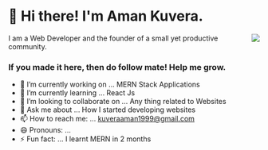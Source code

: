 <h1 align="left">👋 Hi there! I'm Aman Kuvera.</h1>
<img align="right" src="https://drive.google.com/thumbnail?id=1kiQfNT8U6jIyXEYiXttZtE7lnpoO7QIe" >  
<p align="left">I am a Web Developer and the founder of a small yet productive community.</p>

  
  
### If you made it here, then do follow mate! Help me grow. 

- 🔭 I’m currently working on ... MERN Stack Applications
- 🌱 I’m currently learning ... React Js
- 👯 I’m looking to collaborate on ... Any thing related to Websites
- 💬 Ask me about ... How I started developing websites
- 📫 How to reach me: ... kuveraaman1999@gmail.com
- 😄 Pronouns: ... 
- ⚡ Fun fact: ... I learnt MERN in 2 months

